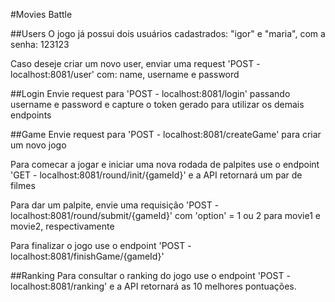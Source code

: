 #Movies Battle

##Users
O jogo já possui dois usuários cadastrados: "igor" e "maria", com a senha: 123123 

Caso deseje criar um novo user, enviar uma request 'POST - localhost:8081/user' com: name, username e password

##Login
Envie request para 'POST - localhost:8081/login' passando username e password e capture o token gerado para utilizar os demais endpoints

##Game
Envie request para 'POST - localhost:8081/createGame' para criar um novo jogo

Para comecar a jogar e iniciar uma nova rodada de palpites use o endpoint 'GET - localhost:8081/round/init/{gameId}' e a API retornará um par de filmes

Para dar um palpite, envie uma requisição 'POST - localhost:8081/round/submit/{gameId}' com 'option' = 1 ou 2 para movie1 e movie2, respectivamente

Para finalizar o jogo use o endpoint 'POST - localhost:8081/finishGame/{gameId}'

##Ranking
Para consultar o ranking do jogo use o endpoint 'POST - localhost:8081/ranking' e a API retornará as 10 melhores pontuações.



